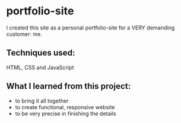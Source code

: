 # portfolio-site

I created this site as a personal portfolio-site for a VERY demanding customer: me.

## Techniques used:

HTML, CSS and JavaScript

## What I learned from this project:

- to bring it all together
- to create functional, responsive website
- to be very precise in finishing the details
